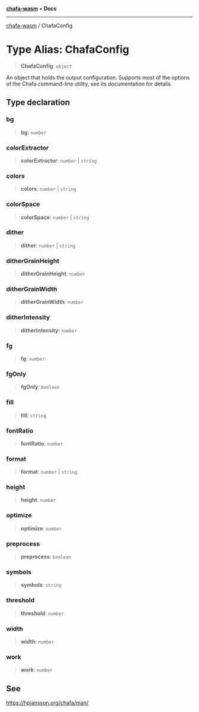 [**chafa-wasm**](../README.md) • **Docs**

***

[chafa-wasm](../README.md) / ChafaConfig

# Type Alias: ChafaConfig

> **ChafaConfig**: `object`

An object that holds the output configuration.
Supports most of the options of the Chafa command-line utility, see its documentation for details.

## Type declaration

### bg

> **bg**: `number`

### colorExtractor

> **colorExtractor**: `number` \| `string`

### colors

> **colors**: `number` \| `string`

### colorSpace

> **colorSpace**: `number` \| `string`

### dither

> **dither**: `number` \| `string`

### ditherGrainHeight

> **ditherGrainHeight**: `number`

### ditherGrainWidth

> **ditherGrainWidth**: `number`

### ditherIntensity

> **ditherIntensity**: `number`

### fg

> **fg**: `number`

### fgOnly

> **fgOnly**: `boolean`

### fill

> **fill**: `string`

### fontRatio

> **fontRatio**: `number`

### format

> **format**: `number` \| `string`

### height

> **height**: `number`

### optimize

> **optimize**: `number`

### preprocess

> **preprocess**: `boolean`

### symbols

> **symbols**: `string`

### threshold

> **threshold**: `number`

### width

> **width**: `number`

### work

> **work**: `number`

## See

https://hpjansson.org/chafa/man/
